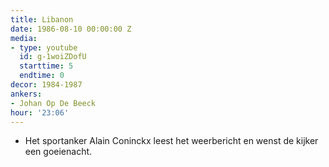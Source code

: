 ```yaml
---
title: Libanon
date: 1986-08-10 00:00:00 Z
media:
- type: youtube
  id: g-1woiZDofU
  starttime: 5
  endtime: 0
decor: 1984-1987
ankers:
- Johan Op De Beeck
hour: '23:06'
---
```


* Het sportanker Alain Coninckx leest het weerbericht en wenst de kijker een goeienacht.
